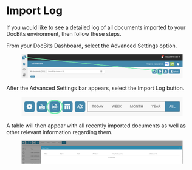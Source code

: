# Import Log

If you would like to see a detailed log of all documents imported to your DocBits environment, then follow these steps.

From your DocBits Dashboard, select the Advanced Settings option.

<figure><img src="../../.gitbook/assets/image (3).png" alt=""><figcaption></figcaption></figure>

After the Advanced Settings bar appears, select the Import Log button.

<figure><img src="../../.gitbook/assets/image (4).png" alt=""><figcaption></figcaption></figure>

A table will then appear with all recently imported documents as well as other relevant information regarding them.

<figure><img src="../../.gitbook/assets/image (5).png" alt=""><figcaption></figcaption></figure>

